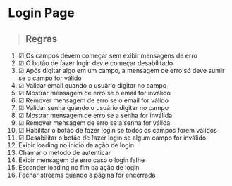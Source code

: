 # Login Page

> ## Regras

1. ☑ Os campos devem começar sem exibir mensagens de erro
2. ☑ O botão de fazer login dev e começar desabilitado
3. ☑ Após digitar algo em um campo, a mensagem de erro só deve sumir se o campo for válido
4. ☑ Validar email quando o usuário digitar no campo
5. ☑ Mostrar mensagem de erro se o email for inválido
6. ☑ Remover mensagem de erro se o email for válido
7. ☑ Validar senha quando o usuário digitar no campo
8. ☑ Mostrar mensagem de erro se a senha for inválida
9. ☑ Remover mensagem de erro se a senha for válida
10. ☑ Habilitar o botão de fazer login se todos os campos forem válidos
11. ☑ Desabilitar o botão de fazer login se algum campo for inválido
12. Exibir loading no início da ação de login
13. Chamar o método de autenticar 
14. Exibir mensagem de erro caso o login falhe
15. Esconder loading no fim da ação de login
16. Fechar streams quando a página for encerrada
